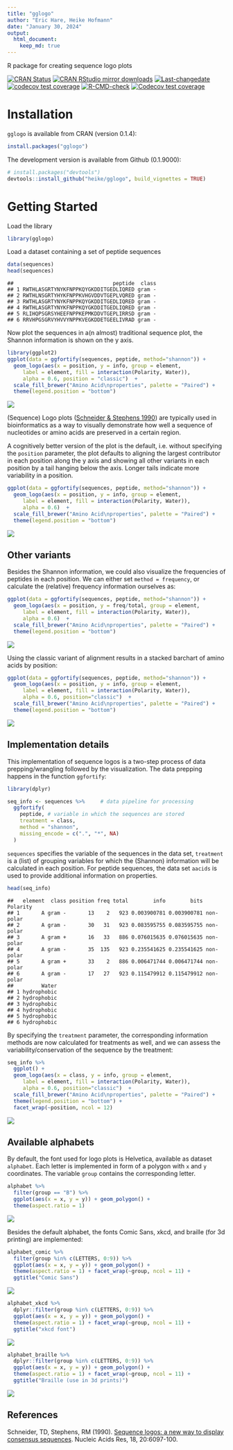 ```yaml
---
title: "gglogo"
author: "Eric Hare, Heike Hofmann"
date: "January 30, 2024"
output: 
  html_document:
    keep_md: true
---
```




R package for creating sequence logo plots

<!-- badges: start -->
[![CRAN Status](http://www.r-pkg.org/badges/version/gglogo)](https://cran.r-project.org/package=gglogo) [![CRAN RStudio mirror downloads](https://cranlogs.r-pkg.org/badges/last-month/gglogo?color=blue)](https://r-pkg.org/pkg/gglogo)
[![Last-changedate](https://img.shields.io/badge/last%20change-2024--01--30-yellowgreen.svg)](https://github.com/heike/gglogo/commits/main)
[![codecov test coverage](https://codecov.io/gh/heike/gglogo/graph/badge.svg?token=zfeqffIjxY)](https://codecov.io/gh/heike/gglogo)
[![R-CMD-check](https://github.com/heike/gglogo/actions/workflows/R-CMD-check.yaml/badge.svg)](https://github.com/heike/gglogo/actions/workflows/R-CMD-check.yaml)
[![Codecov test coverage](https://codecov.io/gh/heike/gglogo/branch/main/graph/badge.svg)](https://app.codecov.io/gh/heike/gglogo?branch=main)
<!-- badges: end -->


# Installation

`gglogo` is available from CRAN (version 0.1.4):

```r
install.packages("gglogo")
```


The development version is available from Github (0.1.9000):


```r
# install.packages("devtools")
devtools::install_github("heike/gglogo", build_vignettes = TRUE)
```

# Getting Started

Load the library


```r
library(gglogo)
```

Load a dataset containing a set of peptide sequences


```r
data(sequences)
head(sequences)
```

```
##                                peptide  class
## 1 RWTHLASGRTYNYKFNPPKQYGKDDITGEDLIQRED gram -
## 2 RWTHLNSGRTYHYKFNPPKVHGVDDVTGEPLVQRED gram -
## 3 RWTHLASGRTYNYKFNPPKQYGKDDITGEDLIQRED gram -
## 4 RWTHLASGRTYNYKFNPPKQYGKDDITGEDLIQRED gram -
## 5 RLIHQPSGRSYHEEFNPPKEPMKDDVTGEPLIRRSD gram -
## 6 RRVHPGSGRVYHVVYNPPKVEGKDDETGEELIVRAD gram -
```

Now plot the sequences in a(n almost) traditional sequence plot, the Shannon information is shown on the y axis. 


```r
library(ggplot2)
ggplot(data = ggfortify(sequences, peptide, method="shannon")) +      
  geom_logo(aes(x = position, y = info, group = element, 
     label = element, fill = interaction(Polarity, Water)),
     alpha = 0.6, position = "classic")  +
  scale_fill_brewer("Amino Acid\nproperties", palette = "Paired") +
  theme(legend.position = "bottom") 
```

![](README_files/figure-html/unnamed-chunk-5-1.png)<!-- -->

(Sequence) Logo plots ([Schneider & Stephens 1990](https://academic.oup.com/nar/article-abstract/18/20/6097/1141316)) are typically used in bioinformatics as a way to visually demonstrate how well a sequence of nucleotides or amino acids are preserved in a certain region.

A cognitively better version of the plot is the default, i.e. without specifying the `position` parameter, the plot defaults to aligning the largest contributor in each position along the y axis and showing all other variants in each position by a tail hanging below the axis. Longer tails indicate more variability in a position. 


```r
ggplot(data = ggfortify(sequences, peptide, method="shannon")) +      
  geom_logo(aes(x = position, y = info, group = element, 
     label = element, fill = interaction(Polarity, Water)),
     alpha = 0.6)  +
  scale_fill_brewer("Amino Acid\nproperties", palette = "Paired") +
  theme(legend.position = "bottom") 
```

![](README_files/figure-html/unnamed-chunk-6-1.png)<!-- -->

## Other variants

Besides the Shannon information, we could also visualize the frequencies of peptides in each position. We can either set `method = frequency`, or calculate the (relative) frequency information ourselves as:


```r
ggplot(data = ggfortify(sequences, peptide, method="shannon")) +      
  geom_logo(aes(x = position, y = freq/total, group = element, 
     label = element, fill = interaction(Polarity, Water)),
     alpha = 0.6)  +
  scale_fill_brewer("Amino Acid\nproperties", palette = "Paired") +
  theme(legend.position = "bottom") 
```

![](README_files/figure-html/unnamed-chunk-7-1.png)<!-- -->

Using the classic variant of alignment results in a stacked barchart of amino acids by position:


```r
ggplot(data = ggfortify(sequences, peptide, method="shannon")) +      
  geom_logo(aes(x = position, y = info, group = element, 
     label = element, fill = interaction(Polarity, Water)),
     alpha = 0.6, position="classic")  +
  scale_fill_brewer("Amino Acid\nproperties", palette = "Paired") +
  theme(legend.position = "bottom") 
```

![](README_files/figure-html/unnamed-chunk-8-1.png)<!-- -->


## Implementation details 

This implementation of sequence logos is a two-step process of data prepping/wrangling followed by the visualization. 
The data prepping happens in the function `ggfortify`:


```r
library(dplyr)

seq_info <- sequences %>%     # data pipeline for processing
  ggfortify(
    peptide, # variable in which the sequences are stored
    treatment = class,
    method = "shannon",
    missing_encode = c(".", "*", NA)
  )
```

`sequences` specifies the variable of the sequences in the data set, `treatment` is a (list) of grouping variables for which the (Shannon) information will be calculated in each position. For peptide sequences, the data set `aacids` is used to provide additional information on properties. 



```r
head(seq_info)
```

```
##   element  class position freq total        info        bits  Polarity
## 1       A gram -       13    2   923 0.003900781 0.003900781 non-polar
## 2       A gram -       30   31   923 0.083595755 0.083595755 non-polar
## 3       A gram +       16   33   886 0.076015635 0.076015635 non-polar
## 4       A gram -       35  135   923 0.235541625 0.235541625 non-polar
## 5       A gram +       33    2   886 0.006471744 0.006471744 non-polar
## 6       A gram -       17   27   923 0.115479912 0.115479912 non-polar
##         Water
## 1 hydrophobic
## 2 hydrophobic
## 3 hydrophobic
## 4 hydrophobic
## 5 hydrophobic
## 6 hydrophobic
```

By specifying the `treatment` parameter, the corresponding information methods are now calculated for treatments as well, and we can assess the variability/conservation of the sequence by the treatment:


```r
seq_info %>%
  ggplot() + 
  geom_logo(aes(x = class, y = info, group = element, 
     label = element, fill = interaction(Polarity, Water)),
     alpha = 0.6, position="classic")  +
  scale_fill_brewer("Amino Acid\nproperties", palette = "Paired") +
  theme(legend.position = "bottom") +
  facet_wrap(~position, ncol = 12)
```

![](README_files/figure-html/unnamed-chunk-11-1.png)<!-- -->


## Available alphabets


By default, the font used for logo plots is Helvetica, available as dataset `alphabet`. Each letter is implemented in form of a polygon with `x` and `y` coordinates. The variable `group` contains the corresponding letter.


```r
alphabet %>%
  filter(group == "B") %>% 
  ggplot(aes(x = x, y = y)) + geom_polygon() + 
  theme(aspect.ratio = 1)
```

![](README_files/figure-html/unnamed-chunk-12-1.png)<!-- -->

Besides the default alphabet, the fonts  Comic Sans, xkcd, and braille (for 3d printing) are implemented:


```r
alphabet_comic %>% 
  filter(group %in% c(LETTERS, 0:9)) %>%
  ggplot(aes(x = x, y = y)) + geom_polygon() + 
  theme(aspect.ratio = 1) + facet_wrap(~group, ncol = 11) + 
  ggtitle("Comic Sans")
```

![](README_files/figure-html/unnamed-chunk-13-1.png)<!-- -->

```r
alphabet_xkcd %>% 
  dplyr::filter(group %in% c(LETTERS, 0:9)) %>%
  ggplot(aes(x = x, y = y)) + geom_polygon() + 
  theme(aspect.ratio = 1) + facet_wrap(~group, ncol = 11) + 
  ggtitle("xkcd font")
```

![](README_files/figure-html/unnamed-chunk-13-2.png)<!-- -->

```r
alphabet_braille %>% 
  dplyr::filter(group %in% c(LETTERS, 0:9)) %>%
  ggplot(aes(x = x, y = y)) + geom_polygon() + 
  theme(aspect.ratio = 1) + facet_wrap(~group, ncol = 11) + 
  ggtitle("Braille (use in 3d prints)")
```

![](README_files/figure-html/unnamed-chunk-13-3.png)<!-- -->


## References

Schneider, TD, Stephens, RM (1990). [Sequence logos: a new way to display consensus sequences](https://academic.oup.com/nar/article-abstract/18/20/6097/1141316). Nucleic Acids Res, 18, 20:6097-100.

